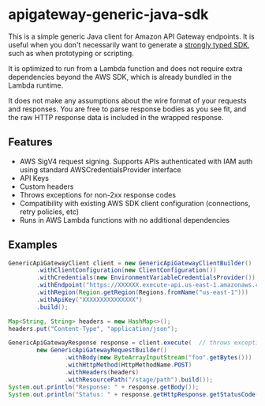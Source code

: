 # apigateway-generic-java-sdk
This is a simple generic Java client for Amazon API Gateway endpoints. It is useful when you don't necessarily want to generate a [strongly typed SDK](https://aws.amazon.com/blogs/developer/api-gateway-java-sdk), such as when prototyping or scripting.

It is optimized to run from a Lambda function and does not require extra dependencies beyond the AWS SDK, which is already bundled in the Lambda runtime.

It does not make any assumptions about the wire format of your requests and responses. You are free to parse response bodies as you see fit, and the raw HTTP response data is included in the wrapped response.

## Features
* AWS SigV4 request signing. Supports APIs authenticated with IAM auth using standard AWSCredentialsProvider interface
* API Keys
* Custom headers 
* Throws exceptions for non-2xx response codes
* Compatibility with existing AWS SDK client configuration (connections, retry policies, etc)
* Runs in AWS Lambda functions with no additional dependencies

## Examples
```java
GenericApiGatewayClient client = new GenericApiGatewayClientBuilder()
        .withClientConfiguration(new ClientConfiguration())
        .withCredentials(new EnvironmentVariableCredentialsProvider())
        .withEndpoint("https://XXXXXX.execute-api.us-east-1.amazonaws.com")
        .withRegion(Region.getRegion(Regions.fromName("us-east-1")))
        .withApiKey("XXXXXXXXXXXXXXX")
        .build();

Map<String, String> headers = new HashMap<>();
headers.put("Content-Type", "application/json");

GenericApiGatewayResponse response = client.execute(  // throws exception for non-2xx response
        new GenericApiGatewayRequestBuilder()
                .withBody(new ByteArrayInputStream("foo".getBytes()))
                .withHttpMethod(HttpMethodName.POST)
                .withHeaders(headers)
                .withResourcePath("/stage/path").build());
System.out.println("Response: " + response.getBody());
System.out.println("Status: " + response.getHttpResponse.getStatusCode());

```